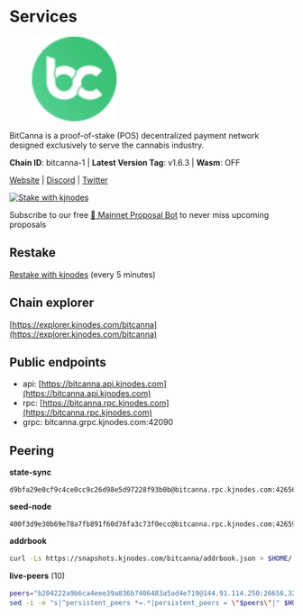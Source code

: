 # Services

<figure><img src="https://raw.githubusercontent.com/kj89/cosmos-images/main/logos/bitcanna.png" width="150" alt=""><figcaption></figcaption></figure>

BitCanna is a proof-of-stake (POS) decentralized payment network designed exclusively to serve the cannabis industry. 

**Chain ID**: bitcanna-1 | **Latest Version Tag**: v1.6.3 | **Wasm**: OFF

[Website](https://www.bitcanna.io) | [Discord](https://discord.gg/9AVrzaVQvs) | [Twitter](https://twitter.com/BitCannaGlobal)

[![Stake with kjnodes](https://i.ibb.co/cr44Q8j/button-stake-with-kjnodes.png)](https://restake.app/bitcanna/bcnavaloper1aym6s8eza7kjvnxuwxufrzccz6vqvgnsc47cc7)

Subscribe to our free [🤖 Mainnet Proposal Bot](https://t.me/kjnodes_proposal_bot) to never miss upcoming proposals

## Restake

[Restake with kjnodes](https://restake.app/bitcanna/bcnavaloper1aym6s8eza7kjvnxuwxufrzccz6vqvgnsc47cc7) (every 5 minutes)
## Chain explorer
[https://explorer.kjnodes.com/bitcanna](https://explorer.kjnodes.com/bitcanna)

## Public endpoints

* api: [https://bitcanna.api.kjnodes.com](https://bitcanna.api.kjnodes.com)
* rpc: [https://bitcanna.rpc.kjnodes.com](https://bitcanna.rpc.kjnodes.com)
* grpc: bitcanna.grpc.kjnodes.com:42090

## Peering

**state-sync**

```text
d9bfa29e0cf9c4ce0cc9c26d98e5d97228f93b0b@bitcanna.rpc.kjnodes.com:42656
```

**seed-node**

```text
400f3d9e30b69e78a7fb891f60d76fa3c73f0ecc@bitcanna.rpc.kjnodes.com:42659
```

**addrbook**
```bash
curl -Ls https://snapshots.kjnodes.com/bitcanna/addrbook.json > $HOME/.bcna/config/addrbook.json
```

**live-peers** (10)
```bash
peers="b204222a9b6ca4eee39a836b7406483a5ad4e719@144.91.114.250:26656,320d0d38559140608b72a361db44b2a8f14bf0d1@107.181.229.154:16656,d9bfa29e0cf9c4ce0cc9c26d98e5d97228f93b0b@65.109.88.38:42656,23671067d0fd40aec523290585c7d8e91034a771@65.108.43.170:26656,97e4468ac589eac505a800411c635b14511a61bb@144.76.239.25:26656,471518432477e31ea348af246c0b54095d41352c@78.47.210.209:26656,d4cef8cf26d1d6b7167ac6c15601965081176df7@144.91.118.216:26656,88c6b1fa1c7fef98b4449b769eb2705476586664@65.109.92.241:21326,82588f011491c6100d922d133f52fc23460b9231@135.181.67.233:26656,a66bce0ddb49dcf60a5b83fd94a7bd4d0878f127@154.53.40.9:26656"
sed -i -e "s|^persistent_peers *=.*|persistent_peers = \"$peers\"|" $HOME/.bcna/config/config.toml
```
